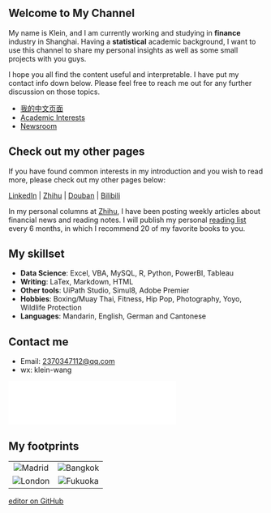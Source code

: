 ## Welcome to My Channel

My name is Klein, and I am currently working and studying in **finance** industry in Shanghai. Having a **statistical** academic background, I want to use this channel to share my personal insights as well as some small projects with you guys. 

I hope you all find the content useful and interpretable. I have put my contact info down below. Please feel free to reach me out for any further discussion on those topics. 


<nav> <!-- 本站统一的导航栏 -->
      <ul>
        <li><a href="cn">我的中文页面</a></li>
        <li><a href="academics">Academic Interests</a></li>
        <li><a href="news2021">Newsroom</a></li>
      </ul>
</nav>


## Check out my other pages

If you have found common interests in my introduction and you wish to read more, please check out my other pages below:

[LinkedIn](https://www.linkedin.com/in/yuanchen-klein-wang-87004a112/)
| [Zhihu](https://www.zhihu.com/people/wang-yuan-chen-24)
| [Douban](https://www.douban.com/people/229534905/)
| [Bilibili](https://space.bilibili.com/15471282)

In my personal columns at [Zhihu](https://www.zhihu.com/people/wang-yuan-chen-24), I have been posting weekly articles about financial news and reading notes. I will publish my personal [reading list](https://zhuanlan.zhihu.com/p/366324411) every 6 months, in which I recommend 20 of my favorite books to you. 


## My skillset

- **Data Science**: Excel, VBA, MySQL, R, Python, PowerBI, Tableau
- **Writing**: LaTex, Markdown, HTML
- **Other tools**: UiPath Studio, Simul8, Adobe Premier
- **Hobbies**: Boxing/Muay Thai, Fitness, Hip Pop, Photography, Yoyo, Wildlife Protection
- **Languages**: Mandarin, English, German and Cantonese

## Contact me

- Email: 2370347112@qq.com
- wx: klein-wang

<iframe frameborder="no" border="0" marginwidth="0" marginheight="0" width=330 height=86 src="//music.163.com/outchain/player?type=2&id=22489132&auto=1&height=66"></iframe>

## My footprints

<table>
    <tr>
        <td ><center><img src="https://i.loli.net/2021/05/17/IjBNFtHERmkJXOi.jpg" >Madrid </center></td>
        <td ><center><img src="https://i.loli.net/2021/05/17/8Y7lSGqzTyjBN4F.jpg" >Bangkok </center></td>
    </tr>
    <tr>
        <td ><center><img src="https://i.loli.net/2021/05/17/WnPf2ixXGZzj4mT.jpg" >London </center></td>
        <td ><center><img src="https://i.loli.net/2021/05/17/B4DR58mEliYspFw.jpg" >Fukuoka </center></td>
    </tr>
</table>



[editor on GitHub](https://github.com/klein-wang/kleinwang.github.io/edit/gh-pages/index.md) 
